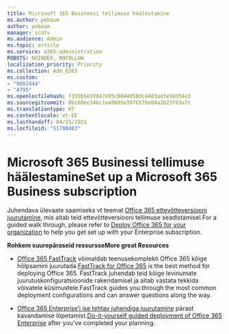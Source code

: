 ```yaml
---
title: Microsoft 365 Businessi tellimuse häälestamine
ms.author: pebaum
author: pebaum
manager: scotv
ms.audience: Admin
ms.topic: article
ms.service: o365-administration
ROBOTS: NOINDEX, NOFOLLOW
localization_priority: Priority
ms.collection: Adm_O365
ms.custom:
- "9002444"
- "4795"
ms.openlocfilehash: f155b5e37047495c8044d58dc4403adfe18d34e2
ms.sourcegitcommit: 8bc60ec34bc1e40685e3976576e04a2623f63a7c
ms.translationtype: HT
ms.contentlocale: et-EE
ms.lasthandoff: 04/15/2021
ms.locfileid: "51788483"
---
```

# <a name="set-up-a-microsoft-365-business-subscription"></a><span data-ttu-id="0afcb-102">Microsoft 365 Businessi tellimuse häälestamine</span><span class="sxs-lookup"><span data-stu-id="0afcb-102">Set up a Microsoft 365 Business subscription</span></span>

<span data-ttu-id="0afcb-103">Juhendava ülevaate saamiseks vt teemat [Office 365 ettevõtteversiooni juurutamine](https://docs.microsoft.com/office365/enterprise/setup-overview-for-enterprises), mis aitab teid ettevõtteversiooni tellimuse seadistamisel.</span><span class="sxs-lookup"><span data-stu-id="0afcb-103">For a guided walk through, please refer to [Deploy Office 365 for your organization](https://docs.microsoft.com/office365/enterprise/setup-overview-for-enterprises) to help you get set up with your Enterprise subscription.</span></span>

<span data-ttu-id="0afcb-104">**Rohkem suurepäraseid ressursse**</span><span class="sxs-lookup"><span data-stu-id="0afcb-104">**More great Resources**</span></span>

- <span data-ttu-id="0afcb-105">[Office 365 FastTrack](https://docs.microsoft.com/fasttrack/O365-fasttrack-benefit-for-office-365) võimaldab teenusekomplekti Office 365 kõige hõlpsamini juurutada.</span><span class="sxs-lookup"><span data-stu-id="0afcb-105">[FastTrack for Office 365](https://docs.microsoft.com/fasttrack/O365-fasttrack-benefit-for-office-365) is the best method for deploying Office 365.</span></span> <span data-ttu-id="0afcb-106">FastTrack juhendab teid kõige levinumate juurutuskonfiguratsioonide rakendamisel ja aitab vastata tekkida võivatele küsimustele.</span><span class="sxs-lookup"><span data-stu-id="0afcb-106">FastTrack guides you through the most common deployment configurations and can answer questions along the way.</span></span> 

- <span data-ttu-id="0afcb-107">[Office 365 Enterprise’i ise tehtav juhendiga juurutamine](https://docs.microsoft.com/office365/enterprise/setup-overview-for-enterprises#do-it-yourself-guided-deployment-of-office-365-enterprise) pärast kavandamise lõpetamist.</span><span class="sxs-lookup"><span data-stu-id="0afcb-107">[Do-it-yourself guided deployment of Office 365 Enterprise](https://docs.microsoft.com/office365/enterprise/setup-overview-for-enterprises#do-it-yourself-guided-deployment-of-office-365-enterprise) after you've completed your planning.</span></span> 
